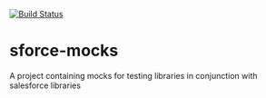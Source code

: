 [![Build
Status](https://travis-ci.org/bvellacott/sforce-mocks.svg?branch=master)](https://travis-ci.org/bvellacott/sforce-mocks)

# sforce-mocks
A project containing mocks for testing libraries in conjunction with salesforce libraries 
